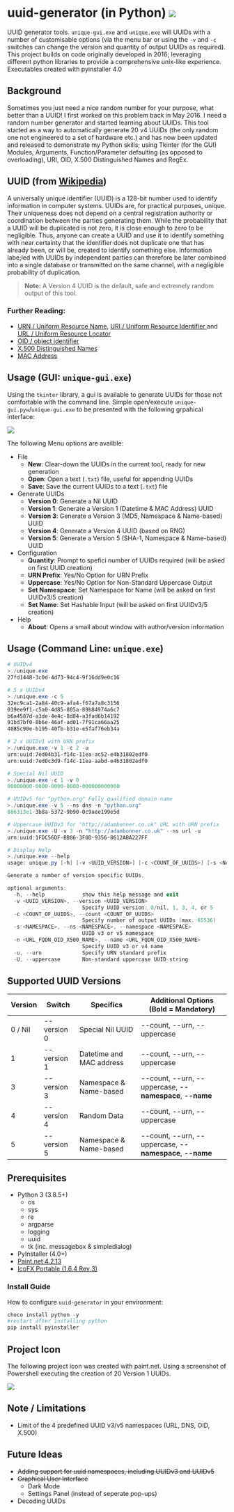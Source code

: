 # uuid-generator (in Python) ![](icon/32.png)
UUID generator tools. ```unique-gui.exe``` and ```unique.exe``` will UUIDs with a number of customisable options (via the menu bar or using the ```-v``` and ```-c``` switches can change the version and quantity of output UUIDs as required). This project builds on code originally developed in 2016; leveraging different python libraries to provide a comprehensive unix-like experience. Executables created with pyinstaller 4.0

## Background
Sometimes you just need a nice random number for your purpose, what better than a UUID! I first worked on this problem back in May 2016. I need a random number generator and started learning about UUIDs. This tool started as a way to automatically generate 20 v4 UUIDs (the only random one not engineered to a set of hardware etc.) and has now been updated and released to demonstrate my Python skills; using Tkinter (for the GUI) Modules, Arguments, Function/Parameter defaulting (as opposed to overloading), URI, OID, X.500 Distinguished Names and RegEx.

## UUID (from [Wikipedia](https://https://en.wikipedia.org/wiki/Universally_unique_identifier))
A universally unique identifier (UUID) is a 128-bit number used to identify information in computer systems. UUIDs are, for practical purposes, unique. Their uniqueness does not depend on a central registration authority or coordination between the parties generating them. While the probability that a UUID will be duplicated is not zero, it is close enough to zero to be negligible. Thus, anyone can create a UUID and use it to identify something with near certainty that the identifier does not duplicate one that has already been, or will be, created to identify something else. Information labe;led with UUIDs by independent parties can therefore be later combined into a single database or transmitted on the same channel, with a negligible probability of duplication.

>__Note:__ A Version 4 UUID is the default, safe and extremely random output of this tool.

### Further Reading:
* [URN / Uniform Resource Name](https://en.wikipedia.org/wiki/Uniform_Resource_Name), [URI / Uniform Resource Identifier
](https://en.wikipedia.org/wiki/Uniform_Resource_Identifier) and [URL / Uniform Resource Locator](https://en.wikipedia.org/wiki/URL)
* [OID / object identifier](https://en.wikipedia.org/wiki/Object_identifier)
* [X.500 Distinguished Names](https://www.ibm.com/support/knowledgecenter/en/SSYKE2_7.0.0/com.ibm.java.security.component.70.doc/security-component/keytoolDocs/x500dnames.html)
* [MAC Address](https://www.ibm.com/support/knowledgecenter/en/SSYKE2_7.0.0/com.ibm.java.security.component.70.doc/security-component/keytoolDocs/x500dnames.html)

## Usage (GUI: ```unique-gui.exe```)
Using the ```tkinter``` library, a gui is available to generate UUIDs for those not comfortable with the command line. Simple open/execute ```unique-gui.pyw```/```unique-gui.exe``` to be presented with the following grpahical interface:

![](screenshots/gui.png)

The following Menu options are availble:
* File
  * __New__: Clear-down the UUIDs in the current tool, ready for new generation
  * __Open__: Open a text (```.txt```) file, useful for appending UUIDs
  * __Save__: Save the current UUIDs to a text (```.txt```) file
* Generate UUIDs
  * __Version 0__: Generate a Nil UUID
  * __Version 1__: Generare a Version 1 (Datetime & MAC Address) UUID
  * __Version 3__: Generate a Version 3 (MD5, Namespace & Name-based) UUID
  * __Version 4__: Generate a Version 4 UUID (based on RNG)
  * __Version 5__: Generate a Version 5 (SHA-1, Namespace & Name-based) UUID
* Configuration
  * __Quantity__: Prompt to spefici number of UUIDs required (will be asked on first UUID creation)
  * __URN Prefix__: Yes/No Option for URN Prefix
  * __Uppercase__: Yes/No Option for Non-Standard Uppercase Output
  * __Set Namespace__: Set Namespace for Name (will be asked on first UUIDv3/5 creation)
  * __Set Name__: Set Hashable Input (will be asked on first UUIDv3/5 creation)
* Help
  * __About__: Opens a small about window with author/version information


## Usage (Command Line: ```unique.exe```)
```powershell
# UUIDv4
>./unique.exe
27fd1448-3c0d-4d73-94c4-9f16dd9e0c16

# 5 x UUIDv4
>./unique.exe -c 5
32ec9ca1-2a84-40c9-afa4-f67a7a8c3156
039ee9f1-c5a0-4d85-805a-89b84974a6c7
b6a4587d-a3de-4e4c-8d84-a3fad6b14192
91bd7bf0-8b6e-46af-ad01-7f91ca66aa25
4085c90e-b195-40fb-b31e-e5faf76eb34a

# 2 x UUIDv1 with URN prefix
>./unique.exe -v 1 -c 2 -u
urn:uuid:7ed04b31-f14c-11ea-ac52-e4b31802edf0
urn:uuid:7ed0c3d9-f14c-11ea-aabd-e4b31802edf0

# Special Nil UUID
>./unique.exe -c 1 -v 0
00000000-0000-0000-0000-000000000000

# UUIDv5 for "python.org" Fully qualified domain name
>./unique.exe -v 5 --ns dns -n "python.org"
886313e1-3b8a-5372-9b90-0c9aee199e5d

# Uppercase UUIDv3 for "http://adambonner.co.uk" URL with URN prefix
>./unique.exe -U -v 3 -n "http://adambonner.co.uk" --ns url -u
urn:uuid:1FDC56DF-BB86-3F0D-9356-8612ABA227FF

# Display Help
>./unique.exe --help
usage: unique.py [-h] [-v <UUID_VERSION>] [-c <COUNT_OF_UUIDS>] [-s <NAMESPACE>] [-n <URL_FQDN_OID_X500_NAME>] [-u] [-U]

Generate a number of version specific UUIDs.

optional arguments:
  -h, --help            show this help message and exit
  -v <UUID_VERSION>, --version <UUID_VERSION>
                        Specify UUID version: 0/nil, 1, 3, 4, or 5
  -c <COUNT_OF_UUIDS>, --count <COUNT_OF_UUIDS>
                        Specify number of output UUIDs (max. 65536)
  -s <NAMESPACE>, --ns <NAMESPACE>, --namespace <NAMESPACE>
                        UUID v3 or v5 namespace
  -n <URL_FQDN_OID_X500_NAME>, --name <URL_FQDN_OID_X500_NAME>
                        Specify UUID v3 or v4 name
  -u, --urn             Specify URN standard prefix
  -U, --uppercase       Non-standard uppercase UUID string

```

## Supported UUID Versions

Version | Switch        | Specifics                  | Additional Options (Bold = Mandatory)
--------|---------------|----------------------------|---------------------------------------------------------
0 / Nil | --version 0   | Special Nil UUID           | --count, --urn, --uppercase
1       | --version 1   | Datetime and MAC address   | --count, --urn, --uppercase
3       | --version 3   | Namespace & Name-based     | --count, --urn, --uppercase, __--namespace__, __--name__
4       | --version 4   | Random Data                | --count, --urn, --uppercase
5       | --version 5   | Namespace & Name-based     | --count, --urn, --uppercase, __--namespace__, __--name__

## Prerequisites
* Python 3 (3.8.5+)
  * os
  * sys
  * re
  * argparse
  * logging
  * uuid
  * tk (inc. messagebox & simpledialog)
* PyInstaller (4.0+)
* [Paint.net 4.2.13](https://www.getpaint.net)
* [IcoFX Portable (1.6.4 Rev 3)](https://portableapps.com/apps/graphics_pictures/icofx_portable)

### Install Guide
How to configure ```uuid-generator``` in your environment:
```powershell
choco install python -y
#restart after installing python
pip install pyinstaller
```

## Project Icon
The following project icon was created with paint.net. Using a screenshot of Powershell executing the creation of 20 Version 1 UUIDs.

![](icon/256.png)

## Note / Limitations
* Limit of the 4 predefined UUID v3/v5 namespaces (URL, DNS, OID, X.500)

## Future Ideas
* ~~Adding support for uuid namespaces, including UUIDv3 and UUIDv5~~
* ~~Graphical User Interface~~
  * Dark Mode
  * Settings Panel (instead of seperate pop-ups)
* Decoding UUIDs
